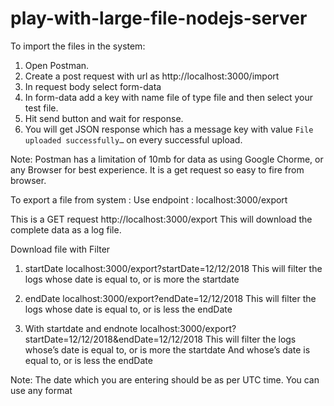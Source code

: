 # play-with-large-file-nodejs-server


To import the files in the system: 
1. Open Postman.
2. Create a post request with url as http://localhost:3000/import
3. In request body select form-data
4. In form-data add a key with name file of type file and then select your test file.
5. Hit send button and wait for response.
6. You will get JSON response which has a message key with value `File uploaded successfully…` on every successful upload.



Note: Postman has a limitation of 10mb for data as using Google Chorme, or any Browser for best experience.
It is a get request so easy to fire from browser.

To export  a file from system :
Use endpoint : localhost:3000/export

This is a GET request
http://localhost:3000/export
This will download the complete data as a log file.

Download file with  Filter


1. startDate
	localhost:3000/export?startDate=12/12/2018
	This will filter the logs whose date is equal to, or is more the startdate


2. endDate 
	localhost:3000/export?endDate=12/12/2018
	This will filter the logs whose date is equal to, or is less the endDate


3. With startdate and endnote
	localhost:3000/export?startDate=12/12/2018&endDate=12/12/2018
	This will filter the logs whose’s date is equal to, or is more the startdate
	And whose’s date is equal to, or is less the endDate


Note: The date which you are entering should be as per UTC time.
You can use any format 
